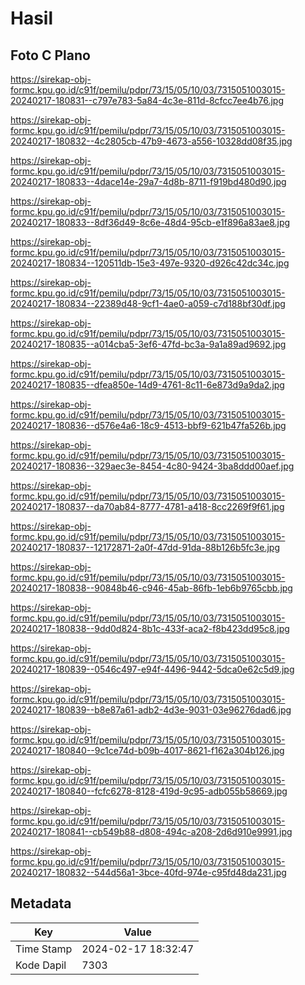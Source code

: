 # Hasil

## Foto C Plano

https://sirekap-obj-formc.kpu.go.id/c91f/pemilu/pdpr/73/15/05/10/03/7315051003015-20240217-180831--c797e783-5a84-4c3e-811d-8cfcc7ee4b76.jpg

https://sirekap-obj-formc.kpu.go.id/c91f/pemilu/pdpr/73/15/05/10/03/7315051003015-20240217-180832--4c2805cb-47b9-4673-a556-10328dd08f35.jpg

https://sirekap-obj-formc.kpu.go.id/c91f/pemilu/pdpr/73/15/05/10/03/7315051003015-20240217-180833--4dace14e-29a7-4d8b-8711-f919bd480d90.jpg

https://sirekap-obj-formc.kpu.go.id/c91f/pemilu/pdpr/73/15/05/10/03/7315051003015-20240217-180833--8df36d49-8c6e-48d4-95cb-e1f896a83ae8.jpg

https://sirekap-obj-formc.kpu.go.id/c91f/pemilu/pdpr/73/15/05/10/03/7315051003015-20240217-180834--120511db-15e3-497e-9320-d926c42dc34c.jpg

https://sirekap-obj-formc.kpu.go.id/c91f/pemilu/pdpr/73/15/05/10/03/7315051003015-20240217-180834--22389d48-9cf1-4ae0-a059-c7d188bf30df.jpg

https://sirekap-obj-formc.kpu.go.id/c91f/pemilu/pdpr/73/15/05/10/03/7315051003015-20240217-180835--a014cba5-3ef6-47fd-bc3a-9a1a89ad9692.jpg

https://sirekap-obj-formc.kpu.go.id/c91f/pemilu/pdpr/73/15/05/10/03/7315051003015-20240217-180835--dfea850e-14d9-4761-8c11-6e873d9a9da2.jpg

https://sirekap-obj-formc.kpu.go.id/c91f/pemilu/pdpr/73/15/05/10/03/7315051003015-20240217-180836--d576e4a6-18c9-4513-bbf9-621b47fa526b.jpg

https://sirekap-obj-formc.kpu.go.id/c91f/pemilu/pdpr/73/15/05/10/03/7315051003015-20240217-180836--329aec3e-8454-4c80-9424-3ba8ddd00aef.jpg

https://sirekap-obj-formc.kpu.go.id/c91f/pemilu/pdpr/73/15/05/10/03/7315051003015-20240217-180837--da70ab84-8777-4781-a418-8cc2269f9f61.jpg

https://sirekap-obj-formc.kpu.go.id/c91f/pemilu/pdpr/73/15/05/10/03/7315051003015-20240217-180837--12172871-2a0f-47dd-91da-88b126b5fc3e.jpg

https://sirekap-obj-formc.kpu.go.id/c91f/pemilu/pdpr/73/15/05/10/03/7315051003015-20240217-180838--90848b46-c946-45ab-86fb-1eb6b9765cbb.jpg

https://sirekap-obj-formc.kpu.go.id/c91f/pemilu/pdpr/73/15/05/10/03/7315051003015-20240217-180838--9dd0d824-8b1c-433f-aca2-f8b423dd95c8.jpg

https://sirekap-obj-formc.kpu.go.id/c91f/pemilu/pdpr/73/15/05/10/03/7315051003015-20240217-180839--0546c497-e94f-4496-9442-5dca0e62c5d9.jpg

https://sirekap-obj-formc.kpu.go.id/c91f/pemilu/pdpr/73/15/05/10/03/7315051003015-20240217-180839--b8e87a61-adb2-4d3e-9031-03e96276dad6.jpg

https://sirekap-obj-formc.kpu.go.id/c91f/pemilu/pdpr/73/15/05/10/03/7315051003015-20240217-180840--9c1ce74d-b09b-4017-8621-f162a304b126.jpg

https://sirekap-obj-formc.kpu.go.id/c91f/pemilu/pdpr/73/15/05/10/03/7315051003015-20240217-180840--fcfc6278-8128-419d-9c95-adb055b58669.jpg

https://sirekap-obj-formc.kpu.go.id/c91f/pemilu/pdpr/73/15/05/10/03/7315051003015-20240217-180841--cb549b88-d808-494c-a208-2d6d910e9991.jpg

https://sirekap-obj-formc.kpu.go.id/c91f/pemilu/pdpr/73/15/05/10/03/7315051003015-20240217-180832--544d56a1-3bce-40fd-974e-c95fd48da231.jpg


## Metadata

| Key        | Value               |
| ---------- | ------------------- |
| Time Stamp | 2024-02-17 18:32:47 |
| Kode Dapil | 7303                |



